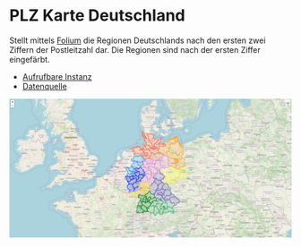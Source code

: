 # PLZ Karte Deutschland

Stellt mittels [Folium](http://python-visualization.github.io/folium/) die Regionen Deutschlands nach den ersten zwei Ziffern der Postleitzahl dar. Die Regionen sind nach der ersten Ziffer eingefärbt.

- [Aufrufbare Instanz](https://checksch.de/pa-pyscript/map/map.html)
- [Datenquelle](https://www.suche-postleitzahl.org/downloads)

![img](https://raw.githubusercontent.com/marvinscham/pa-pyscript/main/map/map.png)
